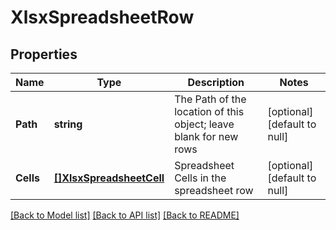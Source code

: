 # XlsxSpreadsheetRow

## Properties
Name | Type | Description | Notes
------------ | ------------- | ------------- | -------------
**Path** | **string** | The Path of the location of this object; leave blank for new rows | [optional] [default to null]
**Cells** | [**[]XlsxSpreadsheetCell**](XlsxSpreadsheetCell.md) | Spreadsheet Cells in the spreadsheet row | [optional] [default to null]

[[Back to Model list]](../README.md#documentation-for-models) [[Back to API list]](../README.md#documentation-for-api-endpoints) [[Back to README]](../README.md)


